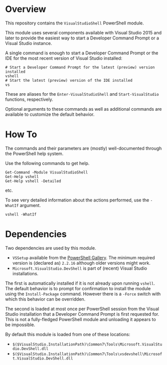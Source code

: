 # Overview

This repository contains the `VisualStudioShell` PowerShell module.

This module uses several components available with Visual Studio 2015 and later to provide the easiest way to start a Developer Command Prompt or a Visual Studio instance.

A single command is enough to start a Developer Command Prompt or the IDE for the most recent version of Visual Studio installed:

```PS
# Start a Developer Command Prompt for the latest (preview) version installed
vshell
# Start the latest (preview) version of the IDE installed
vs
```

These are aliases for the `Enter-VisualStudioShell` and `Start-VisualStudio` functions, respectively.

Optional arguments to these commands as well as additional commands are available to customize the default behavior.

# How To

The commands and their parameters are (mostly) well-documented through the PowerShell help system.

Use the following commands to get help.
```PS
Get-Command -Module VisualStudioShell
Get-Help vshell
Get-Help vshell -Detailed
```
etc.

To see very detailed information about the actions performed, use the `-WhatIf` argument.

```PS
vshell -WhatIf
```

# Dependencies

Two dependencies are used by this module.

* `VSSetup` available from the [PowerShell Gallery](https://www.powershellgallery.com/packages/VSSetup). The minimum required version is (declared as) `2.2.16` although older versions might work.
* `Microsoft.VisualStudio.DevShell` is part of (recent) Visual Studio installations.

The first is automatically installed if it is not already upon running `vshell`. The default behavior is to prompt for confirmation to install the module using the `Install-Package` command. However there is a `-Force` switch with which this behavior can be overridden.

The second is loaded at most once per PowerShell session from the Visual Studio installation that a Developer Command Prompt is first requested for. This is not a fully-fledged PowerShell module and unloading it appears to be impossible.

By default this module is loaded from one of these locations:
* `$($VisualStudio.InstallationPath)\Common7\Tools\Microsoft.VisualStudio.DevShell.dll`
* `$($VisualStudio.InstallationPath)\Common7\Tools\vsdevshell\Microsoft.VisualStudio.DevShell.dll`
